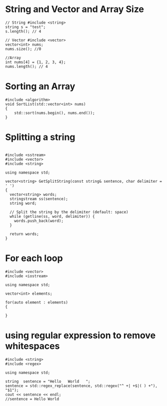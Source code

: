# String and Vector and Array Size

```
// String #include <string>
string s = "test";
s.length(); // 4 

// Vector #include <vector>
vector<int> nums;
nums.size(); //0

//Array
int nums[4] = {1, 2, 3, 4};
nums.length(); // 4 
```

# Sorting an Array

```
#include <algorithm>
void SortList(std::vector<int> nums)
{
    std::sort(nums.begin(), nums.end());
}
```

# Splitting a string
```

#include <sstream>
#include <vector>
#include <string>

using namespace std;

vector<string> GetSplitString(const string& sentence, char delimiter = ' ')
{
  vector<string> words;
  stringstream ss(sentence);
  string word;

  // Split the string by the delimiter (default: space)
  while (getline(ss, word, delimiter)) {
    words.push_back(word);
  }

  return words;
}
```

# For each loop
```
#include <vector>
#include <iostream>

using namespace std;

vector<int> elements;

for(auto element : elements)
{

}
```

# using regular expression to remove whitespaces
```
#include <string>
#include <regex>

using namespace std;

string  sentence = "Hello   World   ";
sentence = std::regex_replace(sentence, std::regex("^ +| +$|( ) +"), "$1");
cout << sentence << endl;
//sentence = Hello World
```
